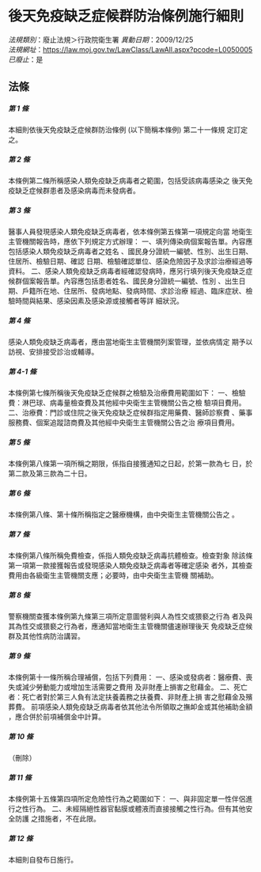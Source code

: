 # 後天免疫缺乏症候群防治條例施行細則

*法規類別*：廢止法規＞行政院衛生署
*異動日期*：2009/12/25  
*法規網址*：https://law.moj.gov.tw/LawClass/LawAll.aspx?pcode=L0050005
*已廢止*：是


## 法條
##### 第 1 條
本細則依後天免疫缺乏症候群防治條例 (以下簡稱本條例) 第二十一條規
定訂定之。

##### 第 2 條
本條例第二條所稱感染人類免疫缺乏病毒者之範圍，包括受該病毒感染之
後天免疫缺乏症候群患者及感染病毒而未發病者。

##### 第 3 條
醫事人員發現感染人類免疫缺乏病毒者，依本條例第五條第一項規定向當
地衛生主管機關報告時，應依下列規定方式辦理：
一、填列傳染病個案報告單。內容應包括感染人類免疫缺乏病毒者之姓名
    、國民身分證統一編號、性別、出生日期、住居所、檢驗日期、確認
    日期、檢驗確認單位、感染危險因子及求診治療經過等資料。
二、感染人類免疫缺乏病毒者經確認發病時，應另行填列後天免疫缺乏症
    候群個案報告單。內容應包括患者姓名、國民身分證統一編號、性別
    、出生日期、戶籍所在地、住居所、發病地點、發病時間、求診治療
    經過、臨床症狀、檢驗時間與結果、感染因素及感染源或接觸者等詳
    細狀況。

##### 第 4 條
感染人類免疫缺乏病毒者，應由當地衛生主管機關列案管理，並依病情定
期予以訪視、安排接受診治或輔導。

##### 第 4-1 條
本條例第七條所稱後天免疫缺乏症候群之檢驗及治療費用範圍如下：
一、檢驗費：淋巴球、病毒量檢查費及其他經中央衛生主管機關公告之檢
    驗項目費用。
二、治療費：門診或住院之後天免疫缺乏症候群指定用藥費、醫師診察費
    、藥事服務費、個案追蹤諮商費及其他經中央衛生主管機關公告之治
    療項目費用。

##### 第 5 條
本條例第八條第一項所稱之期限，係指自接獲通知之日起，於第一款為七
日，於第二款及第三款為二十日。

##### 第 6 條
本條例第八條、第十條所稱指定之醫療機構，由中央衛生主管機關公告之
。

##### 第 7 條
本條例第八條所稱免費檢查，係指人類免疫缺乏病毒抗體檢查。檢查對象
除該條第一項第一款接獲報告或發現感染人類免疫缺乏病毒者等確定感染
者外，其檢查費用由各級衛生主管機關支應；必要時，由中央衛生主管機
關補助。

##### 第 8 條
警察機關查獲本條例第九條第三項所定意圖營利與人為性交或猥褻之行為
者及與其為性交或猥褻之行為者，應通知當地衛生主管機關儘速辦理後天
免疫缺乏症候群及其他性病防治講習。

##### 第 9 條
本條例第十一條所稱合理補償，包括下列費用：
一、感染或發病者：醫療費、喪失或減少勞動能力或增加生活需要之費用
    及非財產上損害之慰藉金。
二、死亡者：死亡者對於第三人負有法定扶養義務之扶養費、非財產上損
    害之慰藉金及殯葬費。
前項感染人類免疫缺乏病毒者依其他法令所領取之撫卹金或其他補助金額
，應合併於前項補償金中計算。


##### 第 10 條
（刪除）

##### 第 11 條
本條例第十五條第四項所定危險性行為之範圍如下：
一、與非固定單一性伴侶進行之性行為。
二、未經隔絕性器官黏膜或體液而直接接觸之性行為。但有其他安全防護
    之措施者，不在此限。


##### 第 12 條
本細則自發布日施行。


